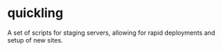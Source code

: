 quickling
=========

A set of scripts for staging servers, allowing for rapid deployments and setup of new sites.
